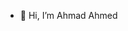 - 👋 Hi, I’m Ahmad Ahmed

<!---
EngrAhmadUmar/EngrAhmadUmar is a ✨ special ✨ repository because its `README.md` (this file) appears on your GitHub profile.
You can click the Preview link to take a look at your changes.
--->
